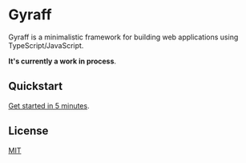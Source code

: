 # Gyraff

Gyraff is a minimalistic framework for building web applications using TypeScript/JavaScript.

**It's currently a work in process**.

## Quickstart

[Get started in 5 minutes](https://github.com/gyraff/gyraff/wiki).

## License

[MIT](https://github.com/gyraff/gyraff/blob/master/LICENSE)